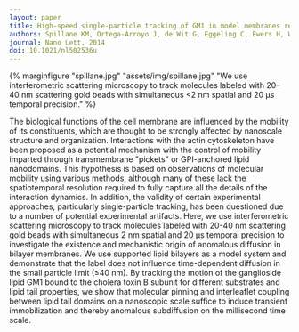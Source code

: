 ```yaml
---
layout: paper
title: High-speed single-particle tracking of GM1 in model membranes reveals anomalous diffusion due to interleaflet coupling and molecular pinning.
authors: Spillane KM, Ortega-Arroyo J, de Wit G, Eggeling C, Ewers H, Wallace MI, Kukura P.
journal: Nano Lett. 2014
doi: 10.1021/nl502536u
---
```

{% marginfigure "spillane.jpg" "assets/img/spillane.jpg" "We use interferometric scattering microscopy to track molecules labeled with 20–40 nm scattering gold beads with simultaneous <2 nm spatial and 20 μs temporal precision." %}

The biological functions of the cell membrane are influenced by the mobility of its constituents, which are thought to be strongly affected by nanoscale structure and organization. Interactions with the actin cytoskeleton have been proposed as a potential mechanism with the control of mobility imparted through transmembrane "pickets" or GPI-anchored lipid nanodomains. This hypothesis is based on observations of molecular mobility using various methods, although many of these lack the spatiotemporal resolution required to fully capture all the details of the interaction dynamics. In addition, the validity of certain experimental approaches, particularly single-particle tracking, has been questioned due to a number of potential experimental artifacts. Here, we use interferometric scattering microscopy to track molecules labeled with 20-40 nm scattering gold beads with simultaneous  2 nm spatial and 20 μs temporal precision to investigate the existence and mechanistic origin of anomalous diffusion in bilayer membranes. We use supported lipid bilayers as a model system and demonstrate that the label does not influence time-dependent diffusion in the small particle limit (≤40 nm). By tracking the motion of the ganglioside lipid GM1 bound to the cholera toxin B subunit for different substrates and lipid tail properties, we show that molecular pinning and interleaflet coupling between lipid tail domains on a nanoscopic scale suffice to induce transient immobilization and thereby anomalous subdiffusion on the millisecond time scale.

